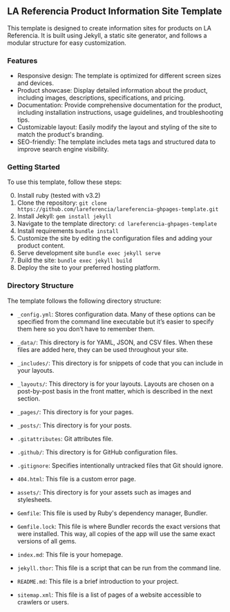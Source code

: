 ## LA Referencia Product Information Site Template

This template is designed to create information sites for products on LA Referencia. It is built using Jekyll, a static site generator, and follows a modular structure for easy customization.

### Features

- Responsive design: The template is optimized for different screen sizes and devices.
- Product showcase: Display detailed information about the product, including images, descriptions, specifications, and pricing.
- Documentation: Provide comprehensive documentation for the product, including installation instructions, usage guidelines, and troubleshooting tips.
- Customizable layout: Easily modify the layout and styling of the site to match the product's branding.
- SEO-friendly: The template includes meta tags and structured data to improve search engine visibility.

### Getting Started

To use this template, follow these steps:

0. Install ruby (tested with v3.2)
1. Clone the repository: `git clone https://github.com/lareferencia/lareferencia-ghpages-template.git`
2. Install Jekyll: `gem install jekyll`
3. Navigate to the template directory: `cd lareferencia-ghpages-template`
4. Install requirements `bundle install`                                                         
5. Customize the site by editing the configuration files and adding your product content.
6. Serve development site `bundle exec jekyll serve`
7. Build the site: `bundle exec jekyll build`
8. Deploy the site to your preferred hosting platform.

### Directory Structure

The template follows the following directory structure:

- `_config.yml`: Stores configuration data. Many of these options can be specified from the command line executable but it’s easier to specify them here so you don’t have to remember them.
- `_data/`: This directory is for YAML, JSON, and CSV files. When these files are added here, they can be used throughout your site.
- `_includes/`: This directory is for snippets of code that you can include in your layouts.
- `_layouts/`: This directory is for your layouts. Layouts are chosen on a post-by-post basis in the front matter, which is described in the next section.
- `_pages/`: This directory is for your pages.
- `_posts/`: This directory is for your posts.
- `.gitattributes`: Git attributes file.
- `.github/`: This directory is for GitHub configuration files.
- `.gitignore`: Specifies intentionally untracked files that Git should ignore.
- `404.html`: This file is a custom error page.

- `assets/`: This directory is for your assets such as images and stylesheets.

- `Gemfile`: This file is used by Ruby's dependency manager, Bundler.

- `Gemfile.lock`: This file is where Bundler records the exact versions that were installed. This way, all copies of the app will use the same exact versions of all gems.

- `index.md`: This file is your homepage.

- `jekyll.thor`: This file is a script that can be run from the command line.

- `README.md`: This file is a brief introduction to your project.

- `sitemap.xml`: This file is a list of pages of a website accessible to crawlers or users.